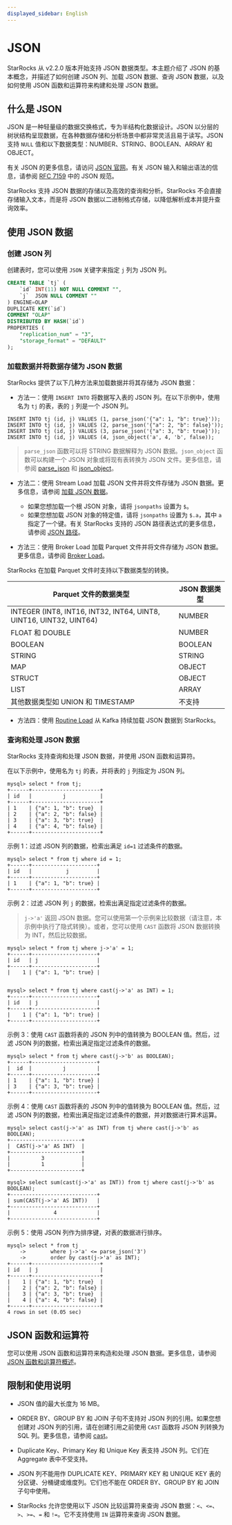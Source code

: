 ```yaml
---
displayed_sidebar: English
---
```


# JSON

StarRocks 从 v2.2.0 版本开始支持 JSON 数据类型。本主题介绍了 JSON 的基本概念，并描述了如何创建 JSON 列、加载 JSON 数据、查询 JSON 数据，以及如何使用 JSON 函数和运算符来构建和处理 JSON 数据。

## 什么是 JSON

JSON 是一种轻量级的数据交换格式，专为半结构化数据设计。JSON 以分层的树状结构呈现数据，在各种数据存储和分析场景中都非常灵活且易于读写。JSON 支持 `NULL` 值和以下数据类型：NUMBER、STRING、BOOLEAN、ARRAY 和 OBJECT。

有关 JSON 的更多信息，请访问 [JSON 官网](http://www.json.org/?spm=a2c63.p38356.0.0.50756b9fVEfwCd)。有关 JSON 输入和输出语法的信息，请参阅 [RFC 7159](https://tools.ietf.org/html/rfc7159?spm=a2c63.p38356.0.0.14d26b9fcp7fcf#page-4) 中的 JSON 规范。

StarRocks 支持 JSON 数据的存储以及高效的查询和分析。StarRocks 不会直接存储输入文本，而是将 JSON 数据以二进制格式存储，以降低解析成本并提升查询效率。

## 使用 JSON 数据

### 创建 JSON 列

创建表时，您可以使用 `JSON` 关键字来指定 `j` 列为 JSON 列。

```sql
CREATE TABLE `tj` (
    `id` INT(11) NOT NULL COMMENT "",
    `j`  JSON NULL COMMENT ""
) ENGINE=OLAP
DUPLICATE KEY(`id`)
COMMENT "OLAP"
DISTRIBUTED BY HASH(`id`)
PROPERTIES (
    "replication_num" = "3",
    "storage_format" = "DEFAULT"
);
```

### 加载数据并将数据存储为 JSON 数据

StarRocks 提供了以下几种方法来加载数据并将其存储为 JSON 数据：

- 方法一：使用 `INSERT INTO` 将数据写入表的 JSON 列。在以下示例中，使用名为 `tj` 的表，表的 `j` 列是一个 JSON 列。

```plaintext
INSERT INTO tj (id, j) VALUES (1, parse_json('{"a": 1, "b": true}'));
INSERT INTO tj (id, j) VALUES (2, parse_json('{"a": 2, "b": false}'));
INSERT INTO tj (id, j) VALUES (3, parse_json('{"a": 3, "b": true}'));
INSERT INTO tj (id, j) VALUES (4, json_object('a', 4, 'b', false)); 
```

> `parse_json` 函数可以将 STRING 数据解释为 JSON 数据。`json_object` 函数可以构建一个 JSON 对象或将现有表转换为 JSON 文件。更多信息，请参阅 [parse_json](../../sql-functions/json-functions/json-constructor-functions/parse_json.md) 和 [json_object](../../sql-functions/json-functions/json-constructor-functions/json_object.md)。

- 方法二：使用 Stream Load 加载 JSON 文件并将文件存储为 JSON 数据。更多信息，请参阅 [加载 JSON 数据](../../../loading/StreamLoad.md#load-json-data)。

  - 如果您想加载一个根 JSON 对象，请将 `jsonpaths` 设置为 `$`。
  - 如果您想加载 JSON 对象的特定值，请将 `jsonpaths` 设置为 `$.a`，其中 `a` 指定了一个键。有关 StarRocks 支持的 JSON 路径表达式的更多信息，请参阅 [JSON 路径](../../sql-functions/json-functions/overview-of-json-functions-and-operators.md#json-path-expressions)。

- 方法三：使用 Broker Load 加载 Parquet 文件并将文件存储为 JSON 数据。更多信息，请参阅 [Broker Load](../data-manipulation/BROKER_LOAD.md)。

StarRocks 在加载 Parquet 文件时支持以下数据类型的转换。

| Parquet 文件的数据类型 | JSON 数据类型 |
|---|---|
| INTEGER (INT8, INT16, INT32, INT64, UINT8, UINT16, UINT32, UINT64) | NUMBER |
| FLOAT 和 DOUBLE | NUMBER |
| BOOLEAN | BOOLEAN |
| STRING | STRING |
| MAP | OBJECT |
| STRUCT | OBJECT |
| LIST | ARRAY |
| 其他数据类型如 UNION 和 TIMESTAMP | 不支持 |

- 方法四：使用 [Routine Load](../../../loading/RoutineLoad.md) 从 Kafka 持续加载 JSON 数据到 StarRocks。

### 查询和处理 JSON 数据

StarRocks 支持查询和处理 JSON 数据，并使用 JSON 函数和运算符。

在以下示例中，使用名为 `tj` 的表，并将表的 `j` 列指定为 JSON 列。

```plaintext
mysql> select * from tj;
+------+----------------------+
| id   |          j           |
+------+----------------------+
| 1    | {"a": 1, "b": true}  |
| 2    | {"a": 2, "b": false} |
| 3    | {"a": 3, "b": true}  |
| 4    | {"a": 4, "b": false} |
+------+----------------------+
```

示例 1：过滤 JSON 列的数据，检索出满足 `id=1` 过滤条件的数据。

```plaintext
mysql> select * from tj where id = 1;
+------+---------------------+
| id   |           j         |
+------+---------------------+
| 1    | {"a": 1, "b": true} |
+------+---------------------+
```

示例 2：过滤 JSON 列 `j` 的数据，检索出满足指定过滤条件的数据。

> `j->'a'` 返回 JSON 数据。您可以使用第一个示例来比较数据（请注意，本示例中执行了隐式转换）。或者，您可以使用 `CAST` 函数将 JSON 数据转换为 INT，然后比较数据。

```plaintext
mysql> select * from tj where j->'a' = 1;
+------+---------------------+
| id   | j                   |
+------+---------------------+
|    1 | {"a": 1, "b": true} |


mysql> select * from tj where cast(j->'a' as INT) = 1;
+------+---------------------+
| id   | j                   |
+------+---------------------+
|    1 | {"a": 1, "b": true} |
+------+---------------------+
```

示例 3：使用 `CAST` 函数将表的 JSON 列中的值转换为 BOOLEAN 值。然后，过滤 JSON 列的数据，检索出满足指定过滤条件的数据。

```plaintext
mysql> select * from tj where cast(j->'b' as BOOLEAN);
+------+---------------------+
|  id  |          j          |
+------+---------------------+
| 1    | {"a": 1, "b": true} |
| 3    | {"a": 3, "b": true} |
+------+---------------------+
```

示例 4：使用 `CAST` 函数将表的 JSON 列中的值转换为 BOOLEAN 值。然后，过滤 JSON 列的数据，检索出满足指定过滤条件的数据，并对数据进行算术运算。

```plaintext
mysql> select cast(j->'a' as INT) from tj where cast(j->'b' as BOOLEAN);
+-----------------------+
|  CAST(j->'a' AS INT)  |
+-----------------------+
|          3            |
|          1            |
+-----------------------+

mysql> select sum(cast(j->'a' as INT)) from tj where cast(j->'b' as BOOLEAN);
+----------------------------+
| sum(CAST(j->'a' AS INT))   |
+----------------------------+
|              4             |
+----------------------------+
```

示例 5：使用 JSON 列作为排序键，对表的数据进行排序。

```plaintext
mysql> select * from tj
    ->        where j->'a' <= parse_json('3')
    ->        order by cast(j->'a' as INT);
+------+----------------------+
| id   | j                    |
+------+----------------------+
|    1 | {"a": 1, "b": true}  |
|    2 | {"a": 2, "b": false} |
|    3 | {"a": 3, "b": true}  |
|    4 | {"a": 4, "b": false} |
+------+----------------------+
4 rows in set (0.05 sec)
```

## JSON 函数和运算符

您可以使用 JSON 函数和运算符来构造和处理 JSON 数据。更多信息，请参阅 [JSON 函数和运算符概述](../../sql-functions/json-functions/overview-of-json-functions-and-operators.md)。

## 限制和使用说明

- JSON 值的最大长度为 16 MB。

- ORDER BY、GROUP BY 和 JOIN 子句不支持对 JSON 列的引用。如果您想创建对 JSON 列的引用，请在创建引用之前使用 `CAST` 函数将 JSON 列转换为 SQL 列。更多信息，请参阅 [cast](../../sql-functions/json-functions/json-query-and-processing-functions/cast.md)。

- Duplicate Key、Primary Key 和 Unique Key 表支持 JSON 列。它们在 Aggregate 表中不受支持。

- JSON 列不能用作 DUPLICATE KEY、PRIMARY KEY 和 UNIQUE KEY 表的分区键、分桶键或维度列。它们也不能在 ORDER BY、GROUP BY 和 JOIN 子句中使用。

- StarRocks 允许您使用以下 JSON 比较运算符来查询 JSON 数据：`<`、`<=`、`>`、`>=`、`=` 和 `!=`。它不支持使用 `IN` 运算符来查询 JSON 数据。